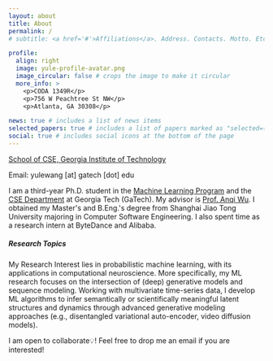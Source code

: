 ```yaml
---
layout: about
title: About
permalink: /
# subtitle: <a href='#'>Affiliations</a>. Address. Contacts. Motto. Etc.

profile:
  align: right
  image: yule-profile-avatar.png
  image_circular: false # crops the image to make it circular
  more_info: >
    <p>CODA 1349R</p>
    <p>756 W Peachtree St NW</p>
    <p>Atlanta, GA 30308</p>

news: true # includes a list of news items
selected_papers: true # includes a list of papers marked as "selected={true}"
social: true # includes social icons at the bottom of the page
---
```


[School of CSE, Georgia Institute of Technology](https://www.cse.gatech.edu/)

Email: yulewang [at] gatech [dot] edu

I am a third-year Ph.D. student in the [Machine Learning Program](https://ml.gatech.edu/) and the [CSE Department](https://cse.gatech.edu/) at Georgia Tech (GaTech). My advisor is [Prof. Anqi Wu](https://sites.google.com/site/anqiwuresearch). I obtained my Master's and B.Eng.'s degree from Shanghai Jiao Tong University majoring in Computer Software Engineering. I also spent time as a research intern at ByteDance and Alibaba.

<!-- My ML research mainly focuses on the intersection of generative models and sequence modeling. Working with high-dimensional time-series data, I develop ML models to infer semantically or scientifically meaningful latent structures and dynamics through advanced generative modeling approaches (e.g., disentangled variational auto-encoder, video diffusion models).  -->

##### Research Topics

My Research Interest lies in probabilistic machine learning, with its applications in computational neuroscience.
More specifically, my ML research focuses on the intersection of (deep) generative models and sequence modeling. Working with multivariate time-series data, I develop ML algorithms to infer semantically or scientifically meaningful latent structures and dynamics through advanced generative modeling approaches (e.g., disentangled variational auto-encoder, video diffusion models).

<!-- * In neuroscience, my research aim is to discover scientifically meaningful neural latent encodings and dynamics through advanced generative modeling approaches (e.g., disentangled variational auto-encoder, video diffusion models).  -->

<!-- My ML research mainly focuses on the intersection of generative models and sequence modeling. Working with high-dimensional time-series data, I develop ML models to infer semantically or scientifically meaningful latent structures and dynamics through advanced generative modeling approaches (e.g., disentangled variational auto-encoder, video diffusion models).  -->

 <!-- More specifically, the modeling topics of my research span on: Diffusion (Probabilistic) Models, Variational Autoencoder, Bayesian inference, and Importance Sampling. -->

I am open to collaborate💡! Feel free to drop me an email if you are interested!
